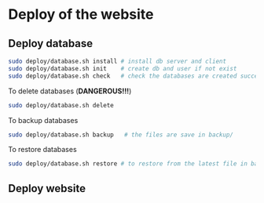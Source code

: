 
# Deploy of the website

## Deploy database

```bash
sudo deploy/database.sh install # install db server and client
sudo deploy/database.sh init    # create db and user if not exist
sudo deploy/database.sh check   # check the databases are created successfully
```

To delete databases (**DANGEROUS!!!**)
```bash
sudo deploy/database.sh delete
```

To backup databases
```bash
sudo deploy/database.sh backup   # the files are save in backup/
```

To restore databases
```bash
sudo deploy/database.sh restore # to restore from the latest file in backup/
```

## Deploy website

